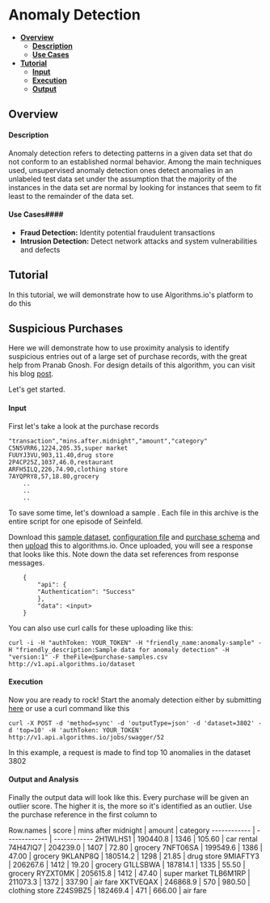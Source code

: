 # Anomaly Detection

- **[Overview](#Overview)**
  - **[Description](#Description)**
  - **[Use Cases](#use_cases)**
- **[Tutorial](#Tutorial)**
  - **[Input](#Input_Parameters)**
  - **[Execution](#Execution)**
  - **[Output](#Output_Parameters)**
  
## <a id="Overview">Overview</a>

#### <a id="Description">Description</a>
Anomaly detection refers to detecting patterns in a given data set that do not conform to an established normal behavior.  Among the main techniques used, unsupervised anomaly detection ones detect anomalies in an unlabeled test data set under the assumption that the majority of the instances in the data set are normal by looking for instances that seem to fit least to the remainder of the data set.

#### <a id="use_cases">Use Cases</a>####
- **Fraud Detection:** Identity potential fraudulent transactions
- **Intrusion Detection:** Detect network attacks and system vulnerabilities and defects

## <a id="Tutorial">Tutorial</a>
In this tutorial, we will demonstrate how to use Algorithms.io's platform to do this
## Suspicious Purchases
	
Here we will demonstrate how to use proximity analysis to identify suspicious entries out of a large set of purchase records, with the great help from Pranab Gnosh.
For design details of this algorithm, you can visit his blog [post](http://pkghosh.wordpress.com/2012/06/18/its-a-lonely-life-for-outliers/).

Let's get started.

#### <a id="Input_Parameters">Input</a>

First let's take a look at the purchase records
	
	"transaction","mins.after.midnight","amount","category"
	C5N5VRR6,1224,205.35,super market
	FUUYJ3VU,903,11.40,drug store
	2P4CP25Z,1037,46.0,restaurant
	ARFH5ILQ,226,74.90,clothing store
	7AYQPRY8,57,18.80,grocery
		..
		..
		..
	
To save some time, let's download a sample .  Each file in this archive is the entire script for one episode of Seinfeld.

Download this [sample dataset](https://s3.amazonaws.com/sample_dataset.algorithms.io/outlier-sample), [configuration file](https://s3.amazonaws.com/sample_dataset.algorithms.io/outlier/cct.properties) and [purchase schema](https://s3.amazonaws.com/sample_dataset.algorithms.io/outlier/prod.json) and then [upload](https://www.mashape.com/algorithms-io/algorithms-io#endpoint-Upload) this to algorithms.io.  Once uploaded, you will see a response that looks like this.  Note down the data set references from response messages.

		{
			"api": {
    		"Authentication": "Success"
    		},
    		"data": <input>
		}
	
You can also use curl calls for these uploading like this:

	curl -i -H "authToken: YOUR_TOKEN" -H "friendly_name:anomaly-sample" -H "friendly_description:Sample data for anomaly detection" -H "version:1" -F theFile=@purchase-samples.csv http://v1.api.algorithms.io/dataset
	
#### <a id="Execution">Execution</a>	
Now you are ready to rock!  Start the anomaly detection either by submitting [here](http://www.algorithms.io/dashboard/algodoc/id/52) or use a curl command like this 

	curl -X POST -d 'method=sync' -d 'outputType=json' -d 'dataset=3802' -d 'top=10' -H 'authToken: YOUR_TOKEN' http://v1.api.algorithms.io/jobs/swagger/52

In this example, a request is made to find top 10 anomalies in the dataset 3802
			
#### <a id="Output_Parameters">Output and Analysis</a>

Finally the output data will look like this.  Every purchase will be given an outlier score.  The higher it is, the more so it's identified as an outlier.   Use the purchase reference in the first column to 

Row.names | score | mins after midnight | amount | category
------------ | ------------- | ------------
2H1WLHS1 | 190440.8 |  1346 | 105.60 |     car rental
74H47IQ7 | 204239.0 |  1407 |  72.80 |        grocery
7NFT06SA | 199549.6 |  1386 |  47.00 |        grocery
9KLANP8Q | 180514.2 |  1298 |  21.85 |     drug store
9MIAFTY3 | 206267.6 |  1412 |  19.20 |        grocery
G1LLSBWA | 187814.1 |  1335 |  55.50 |        grocery
RYZXT0MK | 205615.8 |  1412 |  47.40 |   super market
TLB6M1RP | 211073.3 |  1372 | 337.90 |       air fare
XKTVEQAX | 246868.9 |   570 | 980.50 | clothing store
Z24S9BZ5 | 182469.4 |   471 | 666.00 |       air fare


